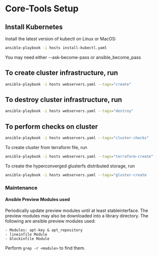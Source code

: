 # Core-Tools Setup

## Install Kubernetes

Install the latest version of kubectl on Linux or MacOS:

```sh
ansible-playbook -i hosts install-kubectl.yaml
```

You may need either --ask-become-pass or ansible_become_pass

## To create cluster infrastructure, run

```sh
ansible-playbook -i hosts webservers.yaml --tags="create"
```

## To destroy cluster infrastructure, run

```sh
ansible-playbook -i hosts webservers.yaml --tags="destroy"
```

## To perform checks on cluster

```sh
ansible-playbook -i hosts webservers.yaml --tags="cluster-checks"
```

To create cluster from terraform file, run

```sh
ansible-playbook -i hosts webservers.yaml --tags="terraform-create"
```

To create the hyperconverged glusterfs distributed storage, run

```sh
ansible-playbook -i hosts webservers.yaml --tags="gluster-create
```



### Maintenance

#### Ansible Preview Modules used

Periodically update preview modules until at least stableinterface.
The preview modules may also be downloaded into a library directory.
The following are ansible preview modules used:

    - Modules: apt-key & apt_repository
    - lineinfile Module
    - blockinfile Module

Perform ```grep -r <module>``` to find them.